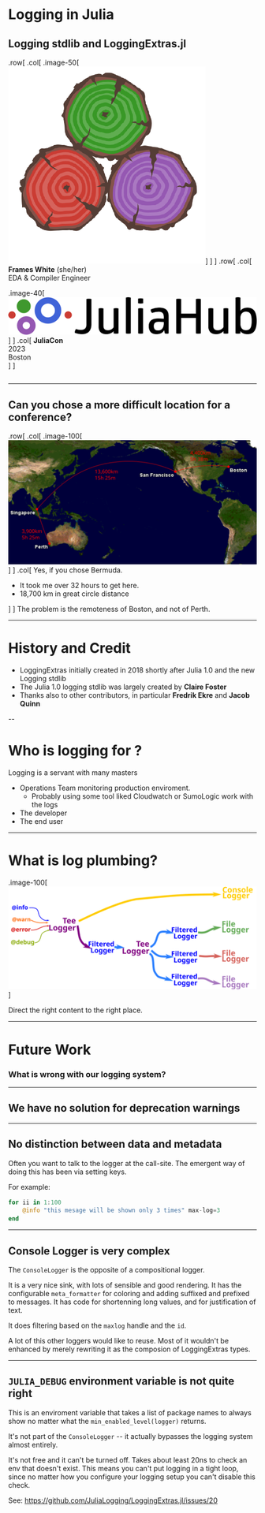 #  Logging in Julia
## Logging stdlib and LoggingExtras.jl 
.row[
.col[
.image-50[![JuliaLogging](assets/logo.png)]
]
]
.row[
.col[
    **Frames White** (she/her) <br>
    EDA & Compiler Engineer <br>

.image-40[![JuliaHub](assets/juliahub.png)]
]
.col[
**JuliaCon** <br>
2023<br>
Boston<br>
] 
]

```@setup demo

```

---
## Can you chose a more difficult location for a conference?
.row[
.col[
.image-100[![Flight map](assets/map.svg)]
]
.col[
Yes, if you chose Bermuda.
- It took me over 32 hours to get here.
- 18,700 km in great circle distance

]
]
The problem is the remoteness of Boston, and not of Perth.

---

# History and Credit

 - LoggingExtras initially created in 2018 shortly after Julia 1.0 and the new Logging stdlib
 - The Julia 1.0 logging stdlib was largely created by **Claire Foster**
 - Thanks also to other contributors, in particular **Fredrik Ekre** and **Jacob Quinn**

--

# Who is logging for ?
Logging is a servant with many masters

 - Operations Team monitoring production enviroment.
    - Probably using some tool liked Cloudwatch or SumoLogic work with the logs
 - The developer
 - The end user

---

# What is log plumbing?
.image-100[![log plumbing](assets/plumbing.svg)]

Direct the right content to the right place.

---

# Future Work
### What is wrong with our logging system?

---

## We have no solution for deprecation warnings

---



## No distinction between data and metadata

Often you want to talk to the logger at the call-site.
The emergent way of doing this has been via setting keys.

For example:

```julia
for ii in 1:100
    @info "this mesage will be shown only 3 times" max-log=3
end
```


---

## Console Logger is very complex

The `ConsoleLogger` is the opposite of a compositional logger.

It is a very nice sink, with lots of sensible and good rendering.
It has the configurable `meta_formatter` for coloring and adding suffixed and prefixed to messages.
It has code for shortenning long values, and for justification of text.

It does filtering based on the `maxlog` handle and the `id`.

A lot of this other loggers would like to reuse.
Most of it wouldn't be enhanced by merely rewriting it as the composion of LoggingExtras types.

---
## `JULIA_DEBUG` environment variable is not quite right

This is an enviroment variable that takes a list of package names to always show no matter what the `min_enabled_level(logger)` returns.

It's not part of the `ConsoleLogger` -- it actually bypasses the logging system almost entirely.

It's not free and it can't be turned off.
Takes about least 20ns to check an env that doesn't exist.
This means you can't put logging in a tight loop, since no matter how you configure your logging setup you can't disable this check.

See: https://github.com/JuliaLogging/LoggingExtras.jl/issues/20

